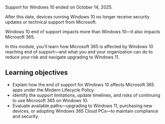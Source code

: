 Support for Windows 10 ended on October 14, 2025.

After this date, devices running Windows 10 no longer receive security updates or technical support from Microsoft.

Windows 10 end of support impacts more than Windows 10—it also impacts Microsoft 365.

In this module, you'll learn how Microsoft 365 is affected by Windows 10 reaching end of support—and what you and your organization can do to reduce your risk and navigate upgrading to Windows 11.

## Learning objectives

- Explain how the end of support for Windows 10 affects Microsoft 365 apps under the Modern Lifecycle Policy.
- Identify the support limitations, update timelines, and risks of continuing to use Microsoft 365 on Windows 10.
- Evaluate available paths—upgrading to Windows 11, purchasing new devices, or adopting Windows 365 Cloud PCs—to maintain compliance and security.
